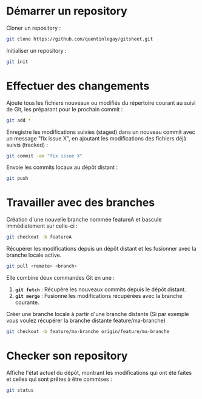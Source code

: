# Démarrer un repository

Cloner un repository :
``` bash 
git clone https://github.com/quentinlegay/gitsheet.git
```

Initialiser un repository :
``` bash 
git init
```

# Effectuer des changements

Ajoute tous les fichiers nouveaux ou modifiés du répertoire courant au suivi de Git, les préparant pour le prochain commit :
``` bash 
git add *
```

Enregistre les modifications suivies (staged) dans un nouveau commit avec un message "fix issue X", en ajoutant les modifications des fichiers déjà suivis (tracked) :
``` bash 
git commit -am "fix issue X"
```

Envoie les commits locaux au dépôt distant :
``` bash 
git push
```
# Travailler avec des branches
Création d'une nouvelle branche nommée featureA et bascule immédiatement sur celle-ci :
``` bash 
git checkout -b featureA
```

Récupérer les modifications depuis un dépôt distant et les fusionner avec la branche locale active.
```bash
git pull <remote> <branch>
```
Elle combine deux commandes Git en une :

1. **`git fetch`** : Récupère les nouveaux commits depuis le dépôt distant.
2. **`git merge`** : Fusionne les modifications récupérées avec la branche courante.

Créer une branche locale à partir d'une branche distante (Si par exemple vous voulez récupérer la branche distante feature/ma-branche)
```bash
git checkout -b feature/ma-branche origin/feature/ma-branche
```

# Checker son repository

Affiche l'état actuel du dépôt, montrant les modifications qui ont été faites et celles qui sont prêtes à être commises :
``` bash 
git status
```
